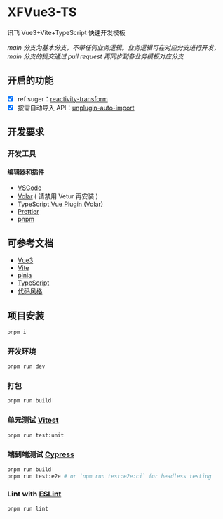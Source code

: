 # XFVue3-TS

讯飞 Vue3+Vite+TypeScript 快速开发模板

_main 分支为基本分支，不带任何业务逻辑。业务逻辑可在对应分支进行开发，main 分支的提交通过 pull request 再同步到各业务模板对应分支_

## 开启的功能

- [x] ref suger：[reactivity-transform](https://vuejs.org/guide/extras/reactivity-transform.html)
- [x] 按需自动导入 API：[unplugin-auto-import](https://github.com/antfu/unplugin-auto-import)

## 开发要求

### 开发工具

#### 编辑器和插件

- [VSCode](https://code.visualstudio.com/)
- [Volar](https://marketplace.visualstudio.com/items?itemName=johnsoncodehk.volar) ( 请禁用 Vetur 再安装 )
- [TypeScript Vue Plugin (Volar)](https://marketplace.visualstudio.com/items?itemName=johnsoncodehk.vscode-typescript-vue-plugin)
- [Prettier](https://marketplace.visualstudio.com/items?itemName=esbenp.prettier-vscode)
- [pnpm](https://pnpm.io/)

## 可参考文档

- [Vue3](https://vuejs.org/)
- [Vite](https://vitejs.dev/)
- [pinia](https://pinia.vuejs.org)
- [TypeScript](https://zhuanlan.zhihu.com/p/405982472)
- [代码风格](https://vuejs.org/style-guide/)

## 项目安装

```sh
pnpm i
```

### 开发环境

```sh
pnpm run dev
```

### 打包

```sh
pnpm run build
```

### 单元测试 [Vitest](https://vitest.dev/)

```sh
pnpm run test:unit
```

### 端到端测试 [Cypress](https://www.cypress.io/)

```sh
pnpm run build
pnpm run test:e2e # or `npm run test:e2e:ci` for headless testing
```

### Lint with [ESLint](https://eslint.org/)

```sh
pnpm run lint
```
